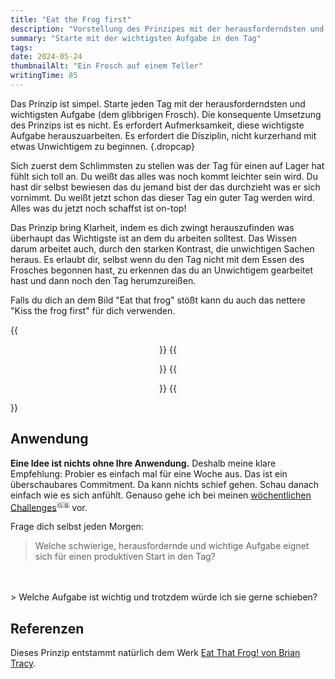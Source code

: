 ```yaml
---
title: "Eat the Frog first"
description: "Vorstellung des Prinzipes mit der herausforderndsten und wichtigsten Aufgabe in den Tag zu starten. Kiss the frog first!"
summary: "Starte mit der wichtigsten Aufgabe in den Tag"
tags:
date: 2024-05-24
thumbnailAlt: "Ein Frosch auf einem Teller"
writingTime: 85
---
```


Das Prinzip ist simpel.
Starte jeden Tag mit der herausforderndsten und wichtigsten Aufgabe (dem
glibbrigen Frosch).
Die konsequente Umsetzung des Prinzips ist es nicht.
Es erfordert Aufmerksamkeit, diese wichtigste Aufgabe herauszuarbeiten.
Es erfordert die Disziplin, nicht kurzerhand mit etwas Unwichtigem zu beginnen.
{.dropcap}

Sich zuerst dem Schlimmsten zu stellen was der Tag für einen auf Lager hat
fühlt sich toll an.
Du weißt das alles was noch kommt leichter sein wird.
Du hast dir selbst bewiesen das du jemand bist der das durchzieht was er
sich vornimmt.
Du weißt jetzt schon das dieser Tag ein guter Tag werden wird.
Alles was du jetzt noch schaffst ist on-top!

Das Prinzip bring Klarheit, indem es dich zwingt herauszufinden was
überhaupt das Wichtigste ist an dem du arbeiten solltest.
Das Wissen darum arbeitet auch, durch den starken
Kontrast, die unwichtigen Sachen heraus.
Es erlaubt dir, selbst wenn du den Tag nicht mit dem Essen des Frosches
begonnen hast, zu erkennen das du an Unwichtigem gearbeitet hast und dann
noch den Tag herumzureißen.

Falls du dich an dem Bild "Eat that frog" stößt kann du auch das nettere
"Kiss the frog first" für dich verwenden.

{{<center>}}
    {{<figure src="eat-that-frog.jpeg" class="w-11/12" alt="Ein Frosch auf einem Teller vor dir" caption="Eat the frog">}}
    {{<figure src="kiss-the-frog-first.jpeg" class="w-11/12" alt="Man küsst einen Frosch in einem Teich" caption="Kiss the frog">}}
{{</center>}}

## Anwendung

**Eine Idee ist nichts ohne Ihre Anwendung.**
Deshalb meine klare Empfehlung:
Probier es einfach mal für eine Woche aus.
Das ist ein überschaubares Commitment. Da kann nichts schief gehen.
Schau danach einfach wie es sich anfühlt.
Genauso gehe ich bei meinen [wöchentlichen Challenges](/project/challenges)<sup>:uk:</sup> vor.

Frage dich selbst jeden Morgen:

> Welche schwierige, herausfordernde und wichtige Aufgabe eignet sich für
einen produktiven Start in den Tag?
<br>
<br>
> Welche Aufgabe ist wichtig und trotzdem würde ich sie gerne schieben?

## Referenzen

Dieses Prinzip entstammt natürlich dem Werk [Eat That Frog! von Brian Tracy](https://www.amazon.de/Eat-that-Frog-weniger-erreichen/dp/3869369094).
